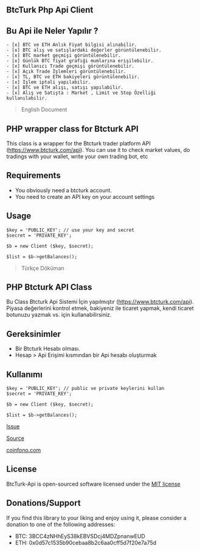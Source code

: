 ## BtcTurk Php Api Client

Bu Api ile Neler Yapılır ?
-------------

	- [x] BTC ve ETH Anlık Fiyat bilgisi alınabilir.
    - [x] BTC alış ve satışlardaki değerler görüntülenebilir.
    - [x] BTC market geçmişi görüntülenebilir.
    - [x] Günlük BTC fiyat grafiği mumlarına erişilebilir.
    - [x] Kullanıcı Trade geçmişi görüntülenebilir.
    - [x] Açık Trade İşlemleri görüntülenebilir.
    - [x] TL, BTC ve ETH bakiyeleri görüntülenebilir.
    - [x] İşlem iptali yapılabilir.
    - [x] BTC ve ETH alışı, satışı yapılabilir.
    - [x] Alış ve Satışta : Market , Limit ve Stop Özelliği kullanılabilir.


> English Document


PHP wrapper class for Btcturk API 
-------------

This class is a wrapper for the Btcturk trader platform API (https://www.btcturk.com/api).
You can use it to check market values, do tradings with your wallet,  write your own trading bot, etc

Requirements
-------------
* You obviously need a btcturk account.
* You need to create an API key on your account settings

Usage 
-------------

	$key = 'PUBLIC_KEY'; // use your key and secret
	$secret = 'PRIVATE_KEY';

	$b = new Client ($key, $secret);
	
	$list = $b->getBalances();




> Türkçe Döküman


PHP Btcturk API Class
-------------

Bu Class Btcturk Api Sistemi İçin yapılmıştır (https://www.btcturk.com/api).
Piyasa değerlerini kontrol etmek, bakiyeniz ile ticaret yapmak, kendi ticaret botunuzu yazmak vs. için kullanabilirsiniz.


Gereksinimler
-------------

* Bir Btcturk Hesabı olması.
* Hesap > Api Erişimi kısmından bir Api hesabı oluşturmak

Kullanımı
-------------

	$key = 'PUBLIC_KEY'; // public ve private keylerini kullan
	$secret = 'PRIVATE_KEY';

	$b = new Client ($key, $secret);
	
	$list = $b->getBalances();


[Issue](https://github.com/falconsw/btcturk/issues)

[Source](https://github.com/BTCTrader/broker-api-docs)

[coinfono.com](https://coinfono.com)

License
-----

BtcTurk-Api is open-sourced software licensed under the [MIT license](http://opensource.org/licenses/MIT)

Donations/Support
-----

If you find this library to your liking and enjoy using it, please consider a donation to one of the following addresses:
* BTC: 3BCC4zNHhEyS38kEBVSDcj4MDZpnanwEUD
* ETH: 0x0d57c1535b90cebaa8b2c6aa0cff5d7f20e7a75d
